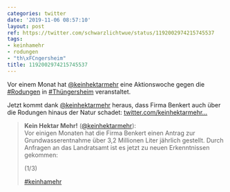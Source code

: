 ```yaml
---
categories: twitter
date: '2019-11-06 08:57:10'
layout: post
ref: https://twitter.com/schwarzlichtwue/status/1192002974215745537
tags:
- keinhamehr
- rodungen
- "th\xFCngersheim"
title: 1192002974215745537
---
```

Vor einem Monat hat [@keinhektarmehr](https://twitter.com/keinhektarmehr) eine Aktionswoche gegen die [#Rodungen](/t/rodungen) in [#Thüngersheim](/t/thüngersheim) veranstaltet.



Jetzt kommt dank [@keinhektarmehr](https://twitter.com/keinhektarmehr) heraus, dass Firma Benkert auch über die Rodungen hinaus der Natur schadet: [twitter.com/keinhektarmehr…](https://twitter.com/keinhektarmehr/status/1191833882770972672)
> <b>Kein Hektar Mehr!</b> ([@keinhektarmehr](https://twitter.com/keinhektarmehr)):  
>Vor einigen Monaten hat die Firma Benkert einen Antrag zur Grundwasserentnahme über 3,2 Millionen Liter jährlich gestellt. Durch Anfragen an das Landratsamt ist es jetzt zu neuen Erkenntnissen gekommen:  
>  
>(1/3)  
>  
>  
>  
>[#keinhamehr](/t/keinhamehr)   

